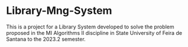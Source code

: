 # Library-Mng-System
This is a project for a Library System developed to solve the problem proposed in the MI Algorithms II discipline in State University of Feira de Santana to the 2023.2 semester.
